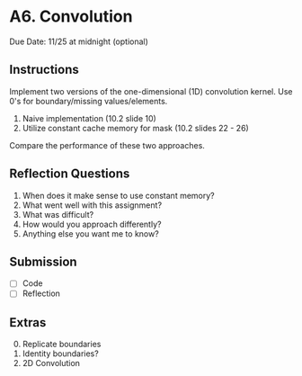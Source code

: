 # A6. Convolution

Due Date: 11/25 at midnight (optional)

## Instructions

Implement two versions of the one-dimensional (1D) convolution kernel.
Use 0's for boundary/missing values/elements.

1. Naive implementation (10.2 slide 10)
2. Utilize constant cache memory for mask (10.2 slides 22 - 26)

Compare the performance of these two approaches.

## Reflection Questions

1. When does it make sense to use constant memory?
2. What went well with this assignment?
3. What was difficult?
4. How would you approach differently?
5. Anything else you want me to know?

## Submission

- [ ] Code
- [ ] Reflection

## Extras
0. Replicate boundaries
1. Identity boundaries?
2. 2D Convolution
